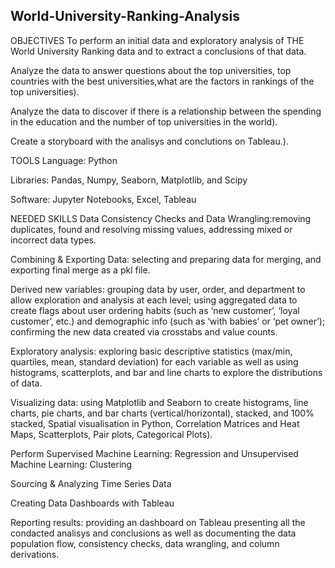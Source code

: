 ## World-University-Ranking-Analysis
OBJECTIVES
To perform an initial data and exploratory analysis of THE World University Ranking data and to extract a conclusions of that data.

Analyze the data to answer questions about the top universities, top countries with the best universities,what are the factors in rankings of the top universities).

Analyze the data to discover if there is a relationship between the spending in the education and the number of top universities in the world).

Create a storyboard with the analisys and conclutions on Tableau.).

TOOLS
Language: Python

Libraries: Pandas, Numpy, Seaborn, Matplotlib, and Scipy

Software: Jupyter Notebooks, Excel, Tableau

NEEDED SKILLS
Data Consistency Checks and Data Wrangling:removing duplicates, found and resolving missing values, addressing mixed or incorrect data types.

Combining & Exporting Data: selecting and preparing data for merging, and exporting final merge as a pkl file.

Derived new variables: grouping data by user, order, and department to allow exploration and analysis at each level; using aggregated data to create flags about user ordering habits (such as ‘new customer’, ‘loyal customer’, etc.) and demographic info (such as ‘with babies’ or ‘pet owner’); confirming the new data created via crosstabs and value counts.

Exploratory analysis: exploring basic descriptive statistics (max/min, quartiles, mean, standard deviation) for each variable as well as using histograms, scatterplots, and bar and line charts to explore the distributions of data.

Visualizing data: using Matplotlib and Seaborn to create histograms, line charts, pie charts, and bar charts (vertical/horizontal), stacked, and 100% stacked, Spatial visualisation in Python, Correlation Matrices and Heat Maps, Scatterplots, Pair plots, Categorical Plots).

Perform Supervised Machine Learning: Regression and Unsupervised Machine Learning: Clustering

Sourcing & Analyzing Time Series Data 

Creating Data Dashboards with Tableau

Reporting results: providing an dashboard on Tableau presenting all the condacted analisys and conclusions as well as documenting the data population flow, consistency checks, data wrangling, and column derivations.
